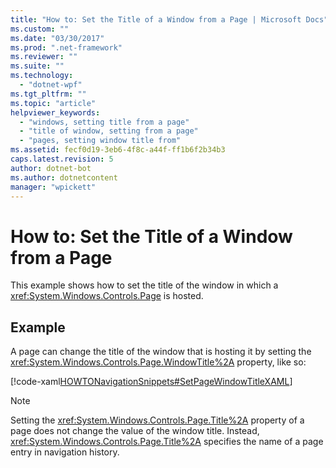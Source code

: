 ```yaml
---
title: "How to: Set the Title of a Window from a Page | Microsoft Docs"
ms.custom: ""
ms.date: "03/30/2017"
ms.prod: ".net-framework"
ms.reviewer: ""
ms.suite: ""
ms.technology: 
  - "dotnet-wpf"
ms.tgt_pltfrm: ""
ms.topic: "article"
helpviewer_keywords: 
  - "windows, setting title from a page"
  - "title of window, setting from a page"
  - "pages, setting window title from"
ms.assetid: fecf0d19-3eb6-4f8c-a44f-ff1b6f2b34b3
caps.latest.revision: 5
author: dotnet-bot
ms.author: dotnetcontent
manager: "wpickett"
---
```

# How to: Set the Title of a Window from a Page
This example shows how to set the title of the window in which a <xref:System.Windows.Controls.Page> is hosted.  
  
## Example  
 A page can change the title of the window that is hosting it by setting the <xref:System.Windows.Controls.Page.WindowTitle%2A> property, like so:  
  
 [!code-xaml[HOWTONavigationSnippets#SetPageWindowTitleXAML](../../../../samples/snippets/csharp/VS_Snippets_Wpf/HOWTONavigationSnippets/CSharp/SetWindowTitlePage.xaml#setpagewindowtitlexaml)]  
  
> [!NOTE]
>  Setting the <xref:System.Windows.Controls.Page.Title%2A> property of a page does not change the value of the window title. Instead, <xref:System.Windows.Controls.Page.Title%2A> specifies the name of a page entry in navigation history.
